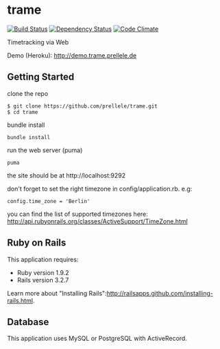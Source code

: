 trame
=============

[![Build Status](https://travis-ci.org/prellele/trame.png?branch=master)](https://travis-ci.org/prellele/trame)
[![Dependency Status](https://gemnasium.com/prellele/trame.png)](https://gemnasium.com/prellele/trame)
[![Code Climate](https://codeclimate.com/github/prellele/trame.png)](https://codeclimate.com/github/prellele/trame)

Timetracking via Web

Demo (Heroku): http://demo.trame.prellele.de

## Getting Started
clone the repo

    $ git clone https://github.com/prellele/trame.git
    $ cd trame
    
bundle install

    bundle install

run the web server (puma)

	puma

the site should be at http://localhost:9292

don't forget to set the right timezone in config/application.rb. e.g:

    config.time_zone = 'Berlin'

you can find the list of supported timezones here: http://api.rubyonrails.org/classes/ActiveSupport/TimeZone.html


## Ruby on Rails

This application requires:

* Ruby version 1.9.2
* Rails version 3.2.7

Learn more about "Installing Rails":http://railsapps.github.com/installing-rails.html.

## Database

This application uses MySQL or PostgreSQL with ActiveRecord.

